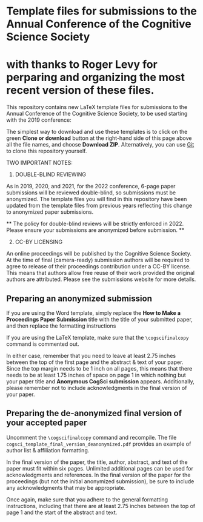 # Template files for submissions to the Annual Conference of the Cognitive Science Society
# with thanks to Roger Levy for perparing and organizing the most recent version of these files.

This repository contains new LaTeX template files
for submissions to the Annual Conference of the Cognitive Science
Society, to be used starting with the 2019 conference:

The simplest way to download and use these templates is to click on
the green **Clone or download** button at the right-hand side of this
page above all the file names, and choose **Download ZIP**.
Alternatively, you can use [Git](https://git-scm.com) to clone this repository
yourself.

TWO IMPORTANT NOTES:

1) DOUBLE-BLIND REVIEWING

As in 2019, 2020, and 2021, for the 2022 conference, 6-page paper submissions will be reviewed
double-blind, so submissions must be anonymized.  The template files
you will find in this repository have been updated from the template
files from previous years reflecting this change to anonymized paper
submissions.

** The policy for double-blind reviews will be strictly enforced in 2022.
Please ensure your submissions are anonymized before submission.  **

2)  CC-BY LICENSING

An online proceedings will be published by the Cognitive Science Society. 
At the time of final (camera-ready) submission authors will be required to 
agree to release of their proceedings contribution under a CC-BY license. 
This means that authors allow free reuse of their work provided the original 
authors are attributed. Please see the submissions website for more details.  

## Preparing an anonymized submission

If you are using the Word template, simply replace the **How to Make a
Proceedings Paper Submission** title with the title of your submitted
paper, and then replace the formatting instructions

If you are using the LaTeX template, make sure that the
`\cogscifinalcopy` command is commented out.  

In either case, remember that you need to leave at least 2.75 inches
between the top of the first page and the abstract & text of your
paper.  Since the top margin needs to be 1 inch on all pages, this
means that there needs to be at least 1.75 inches of space on page 1
in which nothing but your paper title and **Anonymous CogSci
submission** appears.  Additionally, please remember not to include
acknowledgments in the final version of your paper.

## Preparing the de-anonymized final version of your accepted paper

Uncomment the `\cogscifinalcopy` command and
recompile.  The file `cogsci_template_final_version_deanonymized.pdf`
provides an example of author list & affiliation formatting.

In the final version of the paper, the title, author, abstract, and
text of the paper must fit within six pages.  Unlimited additional
pages can be used for acknowledgments and references.  In the final
version of the paper for the proceedings (but not the initial
anonymized submission), be sure to include any acknowledgments that
may be appropriate.

Once again, make sure that you adhere to the general formatting
instructions, including that there are at least 2.75 inches between
the top of page 1 and the start of the abstract and text.

